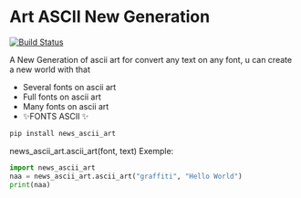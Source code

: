 # Art ASCII New Generation

[![Build Status](https://travis-ci.org/joemccann/dillinger.svg?branch=master)](https://www.youtube.com/watch?v=dQw4w9WgXcQ)

A New Generation of ascii art for convert any text on any font,
u can create a new world with that
- Several fonts on ascii art
- Full fonts on ascii art
- Many fonts on ascii art
- ✨FONTS ASCII ✨

```sh
pip install news_ascii_art
```
news_ascii_art.ascii_art(font, text)
Exemple:
```python
import news_ascii_art
naa = news_ascii_art.ascii_art("graffiti", "Hello World")
print(naa)
```
